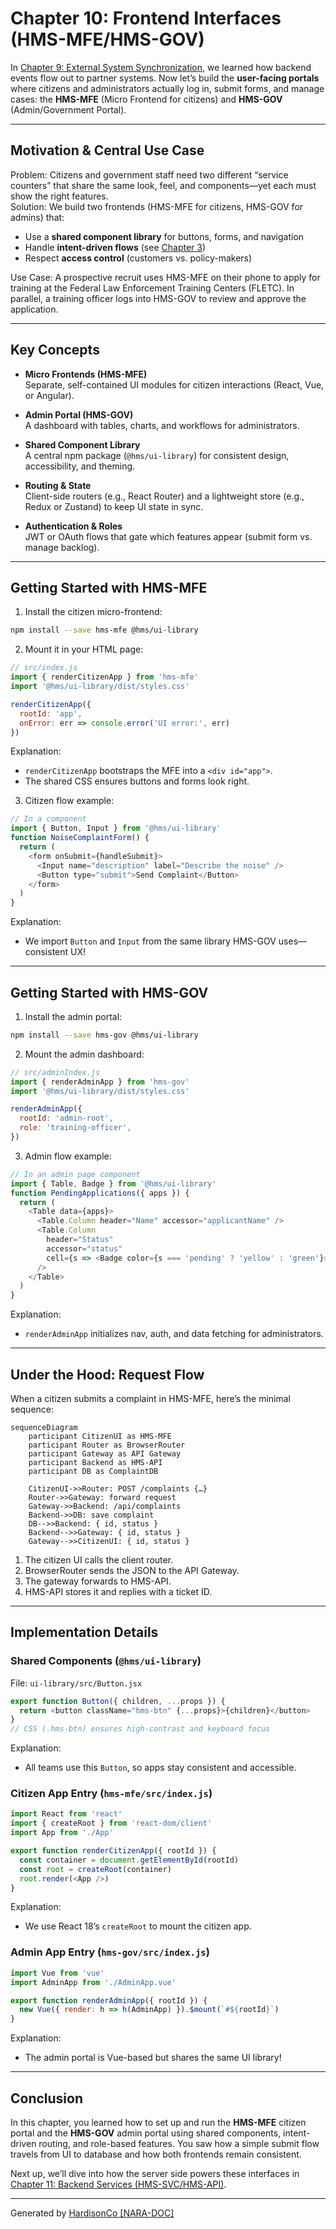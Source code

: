 # Chapter 10: Frontend Interfaces (HMS-MFE/HMS-GOV)

In [Chapter 9: External System Synchronization](09_external_system_synchronization_.md), we learned how backend events flow out to partner systems. Now let’s build the **user-facing portals** where citizens and administrators actually log in, submit forms, and manage cases: the **HMS-MFE** (Micro Frontend for citizens) and **HMS-GOV** (Admin/Government Portal).

---

## Motivation & Central Use Case

Problem: Citizens and government staff need two different “service counters” that share the same look, feel, and components—yet each must show the right features.  
Solution: We build two frontends (HMS-MFE for citizens, HMS-GOV for admins) that:

- Use a **shared component library** for buttons, forms, and navigation  
- Handle **intent-driven flows** (see [Chapter 3](03_intent_driven_navigation_.md))  
- Respect **access control** (customers vs. policy-makers)  

Use Case: A prospective recruit uses HMS-MFE on their phone to apply for training at the Federal Law Enforcement Training Centers (FLETC). In parallel, a training officer logs into HMS-GOV to review and approve the application.

---

## Key Concepts

- **Micro Frontends (HMS-MFE)**  
  Separate, self-contained UI modules for citizen interactions (React, Vue, or Angular).

- **Admin Portal (HMS-GOV)**  
  A dashboard with tables, charts, and workflows for administrators.

- **Shared Component Library**  
  A central npm package (`@hms/ui-library`) for consistent design, accessibility, and theming.

- **Routing & State**  
  Client-side routers (e.g., React Router) and a lightweight store (e.g., Redux or Zustand) to keep UI state in sync.

- **Authentication & Roles**  
  JWT or OAuth flows that gate which features appear (submit form vs. manage backlog).

---

## Getting Started with HMS-MFE

1. Install the citizen micro-frontend:

```bash
npm install --save hms-mfe @hms/ui-library
```

2. Mount it in your HTML page:

```javascript
// src/index.js
import { renderCitizenApp } from 'hms-mfe'
import '@hms/ui-library/dist/styles.css'

renderCitizenApp({
  rootId: 'app',
  onError: err => console.error('UI error:', err)
})
```

Explanation:  
- `renderCitizenApp` bootstraps the MFE into a `<div id="app">`.  
- The shared CSS ensures buttons and forms look right.

3. Citizen flow example:

```javascript
// In a component
import { Button, Input } from '@hms/ui-library'
function NoiseComplaintForm() {
  return (
    <form onSubmit={handleSubmit}>
      <Input name="description" label="Describe the noise" />
      <Button type="submit">Send Complaint</Button>
    </form>
  )
}
```

Explanation:  
- We import `Button` and `Input` from the same library HMS-GOV uses—consistent UX!

---

## Getting Started with HMS-GOV

1. Install the admin portal:

```bash
npm install --save hms-gov @hms/ui-library
```

2. Mount the admin dashboard:

```javascript
// src/adminIndex.js
import { renderAdminApp } from 'hms-gov'
import '@hms/ui-library/dist/styles.css'

renderAdminApp({
  rootId: 'admin-root',
  role: 'training-officer',
})
```

3. Admin flow example:

```javascript
// In an admin page component
import { Table, Badge } from '@hms/ui-library'
function PendingApplications({ apps }) {
  return (
    <Table data={apps}>
      <Table.Column header="Name" accessor="applicantName" />
      <Table.Column
        header="Status"
        accessor="status"
        cell={s => <Badge color={s === 'pending' ? 'yellow' : 'green'}>{s}</Badge>}
      />
    </Table>
  )
}
```

Explanation:  
- `renderAdminApp` initializes nav, auth, and data fetching for administrators.

---

## Under the Hood: Request Flow

When a citizen submits a complaint in HMS-MFE, here’s the minimal sequence:

```mermaid
sequenceDiagram
    participant CitizenUI as HMS-MFE
    participant Router as BrowserRouter
    participant Gateway as API Gateway
    participant Backend as HMS-API
    participant DB as ComplaintDB

    CitizenUI->>Router: POST /complaints {…}
    Router->>Gateway: forward request
    Gateway->>Backend: /api/complaints
    Backend->>DB: save complaint
    DB-->>Backend: { id, status }
    Backend-->>Gateway: { id, status }
    Gateway-->>CitizenUI: { id, status }
```

1. The citizen UI calls the client router.  
2. BrowserRouter sends the JSON to the API Gateway.  
3. The gateway forwards to HMS-API.  
4. HMS-API stores it and replies with a ticket ID.

---

## Implementation Details

### Shared Components (`@hms/ui-library`)

File: `ui-library/src/Button.jsx`

```javascript
export function Button({ children, ...props }) {
  return <button className="hms-btn" {...props}>{children}</button>
}
// CSS (.hms-btn) ensures high-contrast and keyboard focus
```

Explanation:  
- All teams use this `Button`, so apps stay consistent and accessible.

### Citizen App Entry (`hms-mfe/src/index.js`)

```javascript
import React from 'react'
import { createRoot } from 'react-dom/client'
import App from './App'

export function renderCitizenApp({ rootId }) {
  const container = document.getElementById(rootId)
  const root = createRoot(container)
  root.render(<App />)
}
```

Explanation:  
- We use React 18’s `createRoot` to mount the citizen app.

### Admin App Entry (`hms-gov/src/index.js`)

```javascript
import Vue from 'vue'
import AdminApp from './AdminApp.vue'

export function renderAdminApp({ rootId }) {
  new Vue({ render: h => h(AdminApp) }).$mount(`#${rootId}`)
}
```

Explanation:  
- The admin portal is Vue-based but shares the same UI library!

---

## Conclusion

In this chapter, you learned how to set up and run the **HMS-MFE** citizen portal and the **HMS-GOV** admin portal using shared components, intent-driven routing, and role-based features. You saw how a simple submit flow travels from UI to database and how both frontends remain consistent.

Next up, we’ll dive into how the server side powers these interfaces in [Chapter 11: Backend Services (HMS-SVC/HMS-API)](11_backend_services__hms_svc_hms_api__.md).

---

Generated by [HardisonCo [NARA-DOC]](https://github.com/The-Pocket/Tutorial-Codebase-Knowledge)